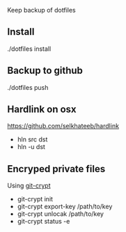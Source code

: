 Keep backup of dotfiles

## Install
./dotfiles install

## Backup to github
./dotfiles push

## Hardlink on osx
https://github.com/selkhateeb/hardlink

- hln src dst
- hln -u dst

## Encryped private files
Using [git-crypt](https://github.com/AGWA/git-crypt)

- git-crypt init
- git-crypt export-key /path/to/key
- git-crypt unlocak /path/to/key
- git-crypt status -e
